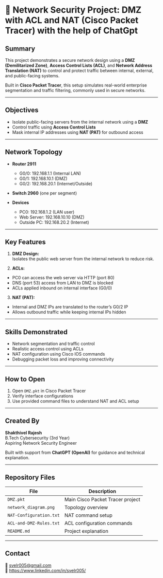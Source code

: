 # 🔐 Network Security Project: DMZ with ACL and NAT (Cisco Packet Tracer) with the help of ChatGpt

## Summary

This project demonstrates a secure network design using a **DMZ (Demilitarized Zone)**, **Access Control Lists (ACL)**, and **Network Address Translation (NAT)** to control and protect traffic between internal, external, and public-facing systems.

Built in **Cisco Packet Tracer**, this setup simulates real-world enterprise segmentation and traffic filtering, commonly used in secure networks.

---

## Objectives

- Isolate public-facing servers from the internal network using a **DMZ**
- Control traffic using **Access Control Lists**
- Mask internal IP addresses using **NAT (PAT)** for outbound access

---

## Network Topology

- **Router 2911**
  - G0/0: 192.168.1.1 (Internal LAN)
  - G0/1: 192.168.10.1 (DMZ)
  - G0/2: 192.168.20.1 (Internet/Outside)

- **Switch 2960** (one per segment)
- **Devices**
  - PC0: 192.168.1.2 (LAN user)
  - Web Server: 192.168.10.10 (DMZ)
  - Outside PC: 192.168.20.2 (Internet)

---

## Key Features

1. **DMZ Design:**  
Isolates the public web server from the internal network to reduce risk.

2. **ACLs:**  
- PC0 can access the web server via HTTP (port 80)
- DNS (port 53) access from LAN to DMZ is blocked
- ACLs applied inbound on internal interface (G0/0)

3. **NAT (PAT):**  
- Internal and DMZ IPs are translated to the router’s G0/2 IP
- Allows outbound traffic while keeping internal IPs hidden

---

## Skills Demonstrated

- Network segmentation and traffic control
- Realistic access control using ACLs
- NAT configuration using Cisco IOS commands
- Debugging packet loss and improving connectivity

---

## How to Open

1. Open `DMZ.pkt` in Cisco Packet Tracer
2. Verify interface configurations
3. Use provided command files to understand NAT and ACL setup

---

## Created By

**Shakthivel Rajesh**  
B.Tech Cybersecurity (3rd Year)  
Aspiring Network Security Engineer  

Built with support from **ChatGPT (OpenAI)** for guidance and technical explanation.

---

## Repository Files

| File | Description |
|------|-------------|
| `DMZ.pkt` | Main Cisco Packet Tracer project |
| `network_diagram.png` | Topology overview |
| `NAT-Configuration.txt` | NAT command setup |
| `ACL-and-DMZ-Rules.txt` | ACL configuration commands |
| `README.md` | Project explanation |

---

## Contact

📧 svelr005@gmail.com  
🔗 https://www.linkedin.com/in/svelr005/

